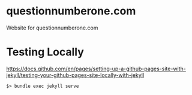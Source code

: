 # questionnumberone.com
Website for questionnumberone.com



# Testing Locally

https://docs.github.com/en/pages/setting-up-a-github-pages-site-with-jekyll/testing-your-github-pages-site-locally-with-jekyll

```
$> bundle exec jekyll serve
```
